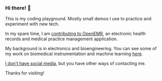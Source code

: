 ### Hi there! 👋

This is my coding playground. Mostly small demos I use to practice and experiment with new tech.

In my spare time, I am [contributing to OpenEMR](https://github.com/openemr/openemr/pulls?q=is%3Apr+author%3Araskolnikov-rodion+), an electronic health records and medical practice management application.

My background is in electronics and bioengineering. You can see some of my work on biomedical instrumentation and machine learning [here](https://1drv.ms/f/s!AhFcsd63GAVbfUzayNhppUFQwvA).

[I don't have social media](https://www.youtube.com/watch?v=m6AF_aFuD8w), but you have other ways of contacting me.

Thanks for visiting!

<!--
**raskolnikov-rodion/raskolnikov-rodion** is a ✨ _special_ ✨ repository because its `README.md` (this file) appears on your GitHub profile.

Here are some ideas to get you started:

- 🔭 I’m currently working on ...
- 🌱 I’m currently learning ...
- 👯 I’m looking to collaborate on ...
- 🤔 I’m looking for help with ...
- 💬 Ask me about ...
- 📫 How to reach me: ...
- 😄 Pronouns: ...
- ⚡ Fun fact: ...
-->

